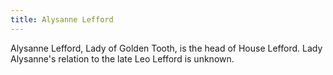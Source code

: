 ```yaml
---
title: Alysanne Lefford
---
```


Alysanne Lefford, Lady of Golden Tooth, is the head of House Lefford. Lady Alysanne's relation to the late Leo Lefford is unknown.


